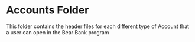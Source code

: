 # Accounts Folder

This folder contains the header files for each different type of Account that a user can open in the Bear Bank program
